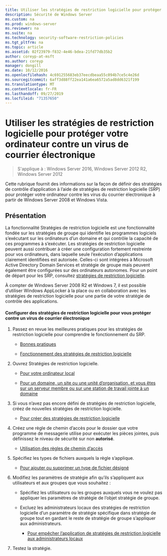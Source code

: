 ```yaml
---
title: Utiliser les stratégies de restriction logicielle pour protéger votre ordinateur contre un virus de courrier électronique
description: Sécurité de Windows Server
ms.custom: na
ms.prod: windows-server
ms.reviewer: na
ms.suite: na
ms.technology: security-software-restriction-policies
ms.tgt_pltfrm: na
ms.topic: article
ms.assetid: 02f23979-f832-4e46-bdea-21fd77db35b2
author: coreyp-at-msft
ms.author: coreyp
manager: dongill
ms.date: 10/12/2016
ms.openlocfilehash: 4c691255683eb37eecdbeaa55c094b7ce5c4e26d
ms.sourcegitcommit: 6aff3d88ff22ea141a6ea6572a5ad8dd6321f199
ms.translationtype: MT
ms.contentlocale: fr-FR
ms.lasthandoff: 09/27/2019
ms.locfileid: "71357650"
---
```

# <a name="use-software-restriction-policies-to-help-protect-your-computer-against-an-email-virus"></a>Utiliser les stratégies de restriction logicielle pour protéger votre ordinateur contre un virus de courrier électronique

>S'applique à : Windows Server 2016, Windows Server 2012 R2, Windows Server 2012

Cette rubrique fournit des informations sur la façon de définir des stratégies de contrôle d’application à l’aide de stratégies de restriction logicielle (SRP) pour protéger votre ordinateur contre les virus du courrier électronique à partir de Windows Server 2008 et Windows Vista.

## <a name="introduction"></a>Présentation
La fonctionnalité Stratégies de restriction logicielle est une fonctionnalité fondée sur les stratégies de groupe qui identifie les programmes logiciels s’exécutant sur les ordinateurs d’un domaine et qui contrôle la capacité de ces programmes à s’exécuter. Les stratégies de restriction logicielle peuvent aussi contribuer à créer une configuration fortement restreinte pour vos ordinateurs, dans laquelle seule l’exécution d’applications clairement identifiées est autorisée. Celles-ci sont intégrées à Microsoft Active Directory Domain Services et stratégie de groupe mais peuvent également être configurées sur des ordinateurs autonomes. Pour un point de départ pour les SRP, consultez [stratégies de restriction logicielle](software-restriction-policies.md).

À compter de Windows Server 2008 R2 et Windows 7, il est possible d’utiliser Windows AppLocker à la place ou en collaboration avec les stratégies de restriction logicielle pour une partie de votre stratégie de contrôle des applications. 

#### <a name="configure-srp-to-help-protect-against-an-e-mail-virus"></a>Configurer des stratégies de restriction logicielle pour vous protéger contre un virus de courrier électronique

1.  Passez en revue les meilleures pratiques pour les stratégies de restriction logicielle pour comprendre le fonctionnement du SRP.

    -   [Bonnes pratiques](software-restriction-policies-technical-overview.md#BKMK_Best_Practices)

    -   [Fonctionnement des stratégies de restriction logicielle](https://technet.microsoft.com/library/cc786941(v=WS.10).aspx)

2.  Ouvrez Stratégies de restriction logicielle.

    -   [Pour votre ordinateur local](administer-software-restriction-policies.md#BKMK_1)

    -   [Pour un domaine, un site ou une unité d’organisation, et vous êtes sur un serveur membre ou sur une station de travail jointe à un domaine](administer-software-restriction-policies.md#BKMK_2)

3.  Si vous n’avez pas encore défini de stratégies de restriction logicielle, créez de nouvelles stratégies de restriction logicielle.

    -   [Pour créer des stratégies de restriction logicielle](administer-software-restriction-policies.md#BKMK_Create_SRP)

4.  Créez une règle de chemin d’accès pour le dossier que votre programme de messagerie utilise pour exécuter les pièces jointes, puis définissez le niveau de sécurité sur non **autorisé**.

    -   [Utilisation des règles de chemin d’accès](work-with-software-restriction-policies-rules.md#BKMK_Path_Rules)

5.  Spécifiez les types de fichiers auxquels la règle s’applique.

    -   [Pour ajouter ou supprimer un type de fichier désigné](administer-software-restriction-policies.md#BKMK_Add_Del)

6.  Modifiez les paramètres de stratégie afin qu’ils s’appliquent aux utilisateurs et aux groupes que vous souhaitez :

    -   Spécifiez les utilisateurs ou les groupes auxquels vous ne voulez pas appliquer les paramètres de stratégie de l’objet stratégie de groupe.

    -   Excluez les administrateurs locaux des stratégies de restriction logicielle d’un paramètre de stratégie spécifique dans stratégie de groupe tout en gardant le reste de stratégie de groupe s’appliquer aux administrateurs.

        -   [Pour empêcher l’application de stratégies de restriction logicielle aux administrateurs locaux](administer-software-restriction-policies.md#BKMK_Prevent_Admin)

7.  Testez la stratégie.



